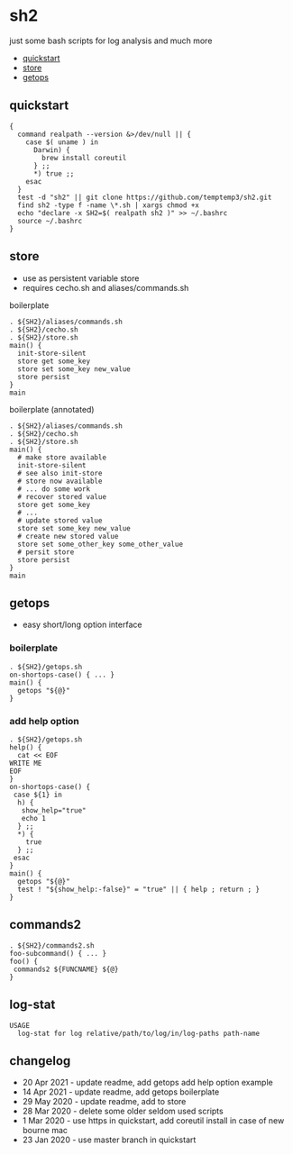 # sh2

just some bash scripts for log analysis and much more

* [quickstart](#quickstart)
* [store](#store)
* [getops](#getops)

## quickstart

```
{
  command realpath --version &>/dev/null || {
    case $( uname ) in
      Darwin) {
        brew install coreutil
      } ;;
      *) true ;;
    esac
  }
  test -d "sh2" || git clone https://github.com/temptemp3/sh2.git
  find sh2 -type f -name \*.sh | xargs chmod +x
  echo "declare -x SH2=$( realpath sh2 )" >> ~/.bashrc
  source ~/.bashrc
}
```

## store

+ use as persistent variable store
+ requires cecho.sh and aliases/commands.sh

boilerplate

```
. ${SH2}/aliases/commands.sh
. ${SH2}/cecho.sh
. ${SH2}/store.sh
main() {
  init-store-silent 
  store get some_key
  store set some_key new_value
  store persist
}
main
```

boilerplate (annotated)

```
. ${SH2}/aliases/commands.sh
. ${SH2}/cecho.sh
. ${SH2}/store.sh
main() {
  # make store available
  init-store-silent 
  # see also init-store
  # store now available
  # ... do some work
  # recover stored value
  store get some_key
  # ...
  # update stored value
  store set some_key new_value
  # create new stored value
  store set some_other_key some_other_value
  # persit store
  store persist
}
main
```

## getops

* easy short/long option interface

### boilerplate

```
. ${SH2}/getops.sh
on-shortops-case() { ... }
main() {
  getops "${@}"
}
```

### add help option

```
. ${SH2}/getops.sh
help() { 
  cat << EOF
WRITE ME
EOF
}
on-shortops-case() {
 case ${1} in
  h) {
   show_help="true"
   echo 1
  } ;;
  *) {
    true
  } ;;
 esac
}
main() {
  getops "${@}" 
  test ! "${show_help:-false}" = "true" || { help ; return ; }
}
```

## commands2

```
. ${SH2}/commands2.sh
foo-subcommand() { ... }
foo() { 
 commands2 ${FUNCNAME} ${@}
}
```

## log-stat

```
USAGE
  log-stat for log relative/path/to/log/in/log-paths path-name
```

## changelog

+ 20 Apr 2021 - update readme, add getops add help option example
+ 14 Apr 2021 - update readme, add getops boilerplate
+ 29 May 2020 - update readme, add to store
+ 28 Mar 2020 - delete some older seldom used scripts
+  1 Mar 2020 - use https in quickstart, add coreutil install in case of new bourne mac
+ 23 Jan 2020 - use master branch in quickstart

